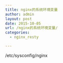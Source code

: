 ```yaml
---
title: nginx的系统环境变量
author: admin
layout: post
date: 2015-10-05
url: /nginx的系统环境变量/
categories:
  - nginx_resty

---
```

/etc/sysconfig/nginx